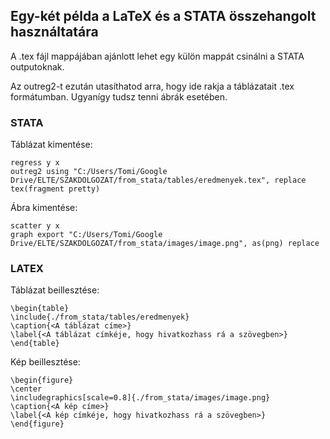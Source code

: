## Egy-két példa a LaTeX és a STATA összehangolt használtatára

A .tex fájl mappájában ajánlott lehet egy külön mappát csinálni a STATA outputoknak.

Az outreg2-t ezután utasíthatod arra, hogy ide rakja a táblázatait .tex formátumban. Ugyanígy tudsz tenni ábrák esetében.

### STATA

Táblázat kimentése: 

	regress y x
	outreg2 using "C:/Users/Tomi/Google Drive/ELTE/SZAKDOLGOZAT/from_stata/tables/eredmenyek.tex", replace tex(fragment pretty)
  
Ábra kimentése:

	scatter y x
	graph export "C:/Users/Tomi/Google Drive/ELTE/SZAKDOLGOZAT/from_stata/images/image.png", as(png) replace


### LATEX

Táblázat beillesztése:

	\begin{table}
	\include{./from_stata/tables/eredmenyek}
	\caption{<A táblázat címe>}
	\label{<A táblázat címkéje, hogy hivatkozhass rá a szövegben>}
	\end{table}
	
Kép beillesztése:

	\begin{figure}
	\center
	\includegraphics[scale=0.8]{./from_stata/images/image.png}
	\caption{<A kép címe>}
	\label{<A kép címkéje, hogy hivatkozhass rá a szövegben>}
	\end{figure}
